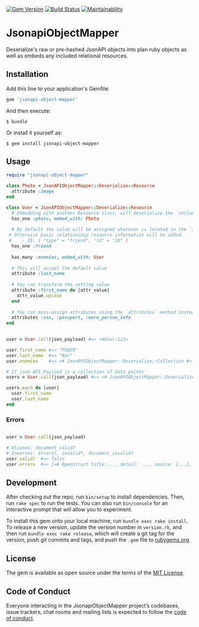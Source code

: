 [![Gem Version](https://badge.fury.io/rb/jsonapi-object-mapper.svg)](https://badge.fury.io/rb/jsonapi-object-mapper) [![Build Status](https://travis-ci.com/GeorgeKaraszi/jsonapi-object-mapper.svg?branch=master)](https://travis-ci.com/GeorgeKaraszi/jsonapi-object-mapper) [![Maintainability](https://api.codeclimate.com/v1/badges/6eef293ed23cf92a4c1a/maintainability)](https://codeclimate.com/github/GeorgeKaraszi/jsonapi-object-mapper/maintainability)

# JsonapiObjectMapper

Deserialize's raw or pre-hashed JsonAPI objects into plan ruby objects as well as embeds any included relational resources.

## Installation

Add this line to your application's Gemfile:

```ruby
gem 'jsonapi-object-mapper'
```

And then execute:

    $ bundle

Or install it yourself as:

    $ gem install jsonapi-object-mapper

## Usage

```ruby
require "jsonapi-object-mapper"

class Photo < JsonAPIObjectMapper::Deserialize::Resource
  attribute :image
end

class User < JsonAPIObjectMapper::Deserialize::Resource
  # Embedding with another Resource class, will deserialize the `included` resource with the given class
  has_one :photo, embed_with: Photo
  
  # By default the value will be assigned whatever is located in the `included` selection. 
 # Otherwise basic relationship resource information will be added.
 #    - IE: { "type" = "friend", "id" = "10" }
  has_one :friend
  
  has_many :enemies, embed_with: User
  
  # This will accept the default value
  attribute :last_name
  
  # You can transform the setting value
  attribute :first_name do |attr_value|
    attr_value.upcase
  end
  
  # You can mass-assign attributes using the `attributes` method instead if blocks don't matter
  attributes :ssn, :passport, :more_person_info
end
  

user = User.call(json_payload) #=> <#User:123>

user.first_name #=> "FOOER"
user.last_name  #=> "Bar"
user.enemies    #=> <# JsonAPIObjectMapper::Deserialize::Collection #>

# If json API Payload is a collection of data points
users = User.call(json_payload) #=> <# JsonAPIObjectMapper::Deserialize::Collection #>

users.each do |user|
  user.first_name
  user.last_name
end

```

### Errors

```ruby

user = User.call(json_payload)

# Aliases: document_valid?
# Inverses: errors?, invalid?, document_invalid? 
user.valid?  #=> false
user.errors  #=> [<# OpenStruct title:..., detail: ..., source: {...}, ...>, ...]

```

## Development

After checking out the repo, run `bin/setup` to install dependencies. Then, run `rake spec` to run the tests. You can also run `bin/console` for an interactive prompt that will allow you to experiment.

To install this gem onto your local machine, run `bundle exec rake install`. To release a new version, update the version number in `version.rb`, and then run `bundle exec rake release`, which will create a git tag for the version, push git commits and tags, and push the `.gem` file to [rubygems.org](https://rubygems.org).

## License

The gem is available as open source under the terms of the [MIT License](https://opensource.org/licenses/MIT).

## Code of Conduct

Everyone interacting in the JsonapiObjectMapper project’s codebases, issue trackers, chat rooms and mailing lists is expected to follow the [code of conduct](https://github.com/georgekaraszi@gmail.com/jsonapi_object_mapper/blob/master/CODE_OF_CONDUCT.md).
